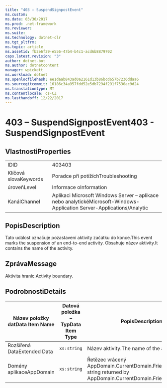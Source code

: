```yaml
---
title: "403 – SuspendSignpostEvent"
ms.custom: 
ms.date: 03/30/2017
ms.prod: .net-framework
ms.reviewer: 
ms.suite: 
ms.technology: dotnet-clr
ms.tgt_pltfrm: 
ms.topic: article
ms.assetid: fb2e6f29-e556-47b4-b4c1-acd6b8879702
caps.latest.revision: "3"
author: dotnet-bot
ms.author: dotnetcontent
manager: wpickett
ms.workload: dotnet
ms.openlocfilehash: ee1daab843ad0a2161d13b86bcd657b7236ddaa6
ms.sourcegitcommit: 16186c34a957fdd52e5db7294f291f7530ac9d24
ms.translationtype: MT
ms.contentlocale: cs-CZ
ms.lasthandoff: 12/22/2017
---
```

# <a name="403---suspendsignpostevent"></a><span data-ttu-id="2c39d-102">403 – SuspendSignpostEvent</span><span class="sxs-lookup"><span data-stu-id="2c39d-102">403 - SuspendSignpostEvent</span></span>
## <a name="properties"></a><span data-ttu-id="2c39d-103">Vlastnosti</span><span class="sxs-lookup"><span data-stu-id="2c39d-103">Properties</span></span>  
  
|||  
|-|-|  
|<span data-ttu-id="2c39d-104">ID</span><span class="sxs-lookup"><span data-stu-id="2c39d-104">ID</span></span>|<span data-ttu-id="2c39d-105">403</span><span class="sxs-lookup"><span data-stu-id="2c39d-105">403</span></span>|  
|<span data-ttu-id="2c39d-106">Klíčová slova</span><span class="sxs-lookup"><span data-stu-id="2c39d-106">Keywords</span></span>|<span data-ttu-id="2c39d-107">Poradce při potížích</span><span class="sxs-lookup"><span data-stu-id="2c39d-107">Troubleshooting</span></span>|  
|<span data-ttu-id="2c39d-108">úroveň</span><span class="sxs-lookup"><span data-stu-id="2c39d-108">Level</span></span>|<span data-ttu-id="2c39d-109">Informace o</span><span class="sxs-lookup"><span data-stu-id="2c39d-109">Information</span></span>|  
|<span data-ttu-id="2c39d-110">Kanál</span><span class="sxs-lookup"><span data-stu-id="2c39d-110">Channel</span></span>|<span data-ttu-id="2c39d-111">Aplikaci Microsoft Windows Server – aplikace nebo analytické</span><span class="sxs-lookup"><span data-stu-id="2c39d-111">Microsoft-Windows-Application Server-Applications/Analytic</span></span>|  
  
## <a name="description"></a><span data-ttu-id="2c39d-112">Popis</span><span class="sxs-lookup"><span data-stu-id="2c39d-112">Description</span></span>  
 <span data-ttu-id="2c39d-113">Tato událost označuje pozastavení aktivity začátku do konce.</span><span class="sxs-lookup"><span data-stu-id="2c39d-113">This event marks the suspension of an end-to-end activity.</span></span> <span data-ttu-id="2c39d-114">Obsahuje název aktivity.</span><span class="sxs-lookup"><span data-stu-id="2c39d-114">It contains the name of the activity.</span></span>  
  
## <a name="message"></a><span data-ttu-id="2c39d-115">Zpráva</span><span class="sxs-lookup"><span data-stu-id="2c39d-115">Message</span></span>  
 <span data-ttu-id="2c39d-116">Aktivita hranic.</span><span class="sxs-lookup"><span data-stu-id="2c39d-116">Activity boundary.</span></span>  
  
## <a name="details"></a><span data-ttu-id="2c39d-117">Podrobnosti</span><span class="sxs-lookup"><span data-stu-id="2c39d-117">Details</span></span>  
  
|<span data-ttu-id="2c39d-118">Název položky dat</span><span class="sxs-lookup"><span data-stu-id="2c39d-118">Data Item Name</span></span>|<span data-ttu-id="2c39d-119">Datová položka – Typ</span><span class="sxs-lookup"><span data-stu-id="2c39d-119">Data Item Type</span></span>|<span data-ttu-id="2c39d-120">Popis</span><span class="sxs-lookup"><span data-stu-id="2c39d-120">Description</span></span>|  
|--------------------|--------------------|-----------------|  
|<span data-ttu-id="2c39d-121">Rozšířená Data</span><span class="sxs-lookup"><span data-stu-id="2c39d-121">Extended Data</span></span>|`xs:string`|<span data-ttu-id="2c39d-122">Název aktivity.</span><span class="sxs-lookup"><span data-stu-id="2c39d-122">The name of the activity.</span></span>|  
|<span data-ttu-id="2c39d-123">Domény aplikace</span><span class="sxs-lookup"><span data-stu-id="2c39d-123">AppDomain</span></span>|`xs:string`|<span data-ttu-id="2c39d-124">Řetězec vrácený AppDomain.CurrentDomain.FriendlyName.</span><span class="sxs-lookup"><span data-stu-id="2c39d-124">The string returned by AppDomain.CurrentDomain.FriendlyName.</span></span>|
